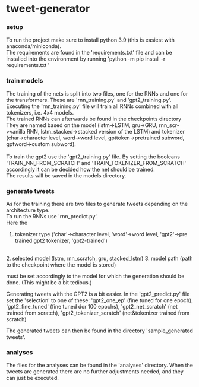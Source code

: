 # tweet-generator

### setup
To run the project make sure to install python 3.9 (this is easiest with anaconda/miniconda).<br>
The requirements are found in the 'requirements.txt' file and can be installed into the environment by running 'python -m pip install -r requirements.txt
'<br>

### train models
The training of the nets is split into two files, one for the RNNs and one for the transformers. These are 'rnn_training.py' and 'gpt2_training.py'.
<br>
Executing the 'rnn_training.py' file will train all RNNs combined with all tokenizers, i.e. 4x4 models.
<br>
The trained RNNs can afterwards be found in the checkpoints directory <br>
They are named based on the model (lstm->LSTM, gru->GRU, rnn_scr->vanilla RNN, lstm_stacked->stacked version of the LSTM) and tokenizer (char->character level, word->word level, gpttoken->pretrained subword, gptword->custom subword).
<br>
<br>
To train the gpt2 use the 'gpt2_training.py' file. By setting the booleans 'TRAIN_NN_FROM_SCRATCH' and 'TRAIN_TOKENIZER_FROM_SCRATCH'
accordingly it can be decided how the net should be trained.
<br>
The results will be saved in the models directory.

### generate tweets
As for the training there are two files to generate tweets depending on the architecture type.
<br>
To run the RNNs use 'rnn_predict.py'.
<br>
Here the
1. tokenizer type ('char'->character level, 'word'->word level, 'gpt2'->pre trained gpt2 tokenizer, 'gpt2-trained')
<br>
2. selected model (lstm, rnn_scratch, gru, stacked_lstm)
3. model path (path to the checkpoint where the model is stored)
<br>

must be set accordingly to the model for which the generation should be done.
(This might be a bit tedious.)
<br>

Generating tweets with the GPT2 is a bit easier. In the 'gpt2_predict.py' file set the 'selection' to one of these: 'gpt2_one_ep' (fine tuned for one epoch), 'gpt2_fine_tuned' (fine tuned dor 100 epochs), 'gpt2_net_scratch' (net trained from scratch), 'gpt2_tokenizer_scratch' (net&tokenizer trained from scratch)
<br>

The generated tweets can then be found in the directory 'sample_generated tweets'.

### analyses
The files for the analyses can be found in the 'analyses' directory. When the tweets are generated there are no further adjustments needed, and they can just be executed.